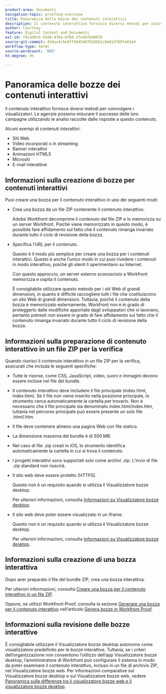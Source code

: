 ```yaml
---
product-area: documents
navigation-topic: proofing-overview
title: Panoramica delle bozze dei contenuti interattivi
description: Il contenuto interattivo fornisce diversi metodi per coinvolgere i visualizzatori. Le agenzie possono misurare il successo delle loro campagne utilizzando le analisi raccolte dalle risposte a questo contenuto.
author: Courtney
feature: Digital Content and Documents
exl-id: fdcad9c6-5508-476a-bfb8-2fe3bfbb007b
source-git-commit: 45dac4c5e8ff584546783d561c04d137697a03a4
workflow-type: tm+mt
source-wordcount: '603'
ht-degree: 0%

---
```


# Panoramica delle bozze dei contenuti interattivi

<!-- Audited: 01/2024 -->

Il contenuto interattivo fornisce diversi metodi per coinvolgere i visualizzatori. Le agenzie possono misurare il successo delle loro campagne utilizzando le analisi raccolte dalle risposte a questo contenuto.

Alcuni esempi di contenuti interattivi:

* Siti Web
* Video incorporati o in streaming
* Banner interattivi
* Animazioni HTML5
* Micrositi
* E-mail interattive

## Informazioni sulla creazione di bozze per contenuti interattivi

Puoi creare una bozza per il contenuto interattivo in uno dei seguenti modi:

* Crea una bozza da un file ZIP contenente il contenuto interattivo.

  Adobe Workfront decomprime il contenuto dal file ZIP e lo memorizza su un server Workfront. Poiché viene memorizzato in questo modo, è possibile fare affidamento sul fatto che il contenuto rimanga invariato durante tutto il ciclo di revisione della bozza.

* Specifica l’URL per il contenuto.

  Questo è il modo più semplice per creare una bozza per i contenuti interattivi. Questo è anche l’unico modo in cui puoi rivedere i contenuti in modo interattivo, poiché gli utenti li sperimentano su Internet.

  Con questo approccio, un server esterno sconosciuto a Workfront memorizza e ospita il contenuto.

  È consigliabile utilizzare questo metodo per i siti Web di grandi dimensioni, in quanto è difficile raccogliere tutti i file che costituiscono un sito Web di grandi dimensioni. Tuttavia, poiché il contenuto della bozza è memorizzato esternamente, Workfront non è in grado di proteggerlo dalle modifiche apportate dagli sviluppatori che vi lavorano, pertanto potresti non essere in grado di fare affidamento sul fatto che il contenuto rimanga invariato durante tutto il ciclo di revisione della bozza.

## Informazioni sulla preparazione di contenuto interattivo in un file ZIP per la verifica

Quando riunisci il contenuto interattivo in un file ZIP per la verifica, assicurati che includa le seguenti specifiche:

* Tutte le risorse, come CSS, JavaScript, video, suoni e immagini devono essere incluse nel file del bundle.
* Il contenuto interattivo deve includere il file principale (index.html, index.htm). Se il file non viene inserito nella posizione principale, lo strumento cerca automaticamente la cartella per trovarlo. Non è necessario che il file principale sia denominato index.html/index.htm, tuttavia nel percorso principale può essere presente un solo file .html/.htm.
* Il file deve contenere almeno una pagina Web con file statico.
* La dimensione massima del bundle è di 500 MB.
* Nel caso di file .zip creati in iOS, lo strumento identifica automaticamente la cartella in cui si trova il contenuto.
* I progetti interattivi sono supportati solo come archivi .zip. L’invio di file .zip standard non riuscirà.
* Il sito web deve essere protetto (HTTPS).

  Questo non è un requisito quando si utilizza il Visualizzatore bozze desktop.

  Per ulteriori informazioni, consulta [Informazioni su Visualizzatore bozze desktop](../../../workfront-proof/wp-work-proofsfiles/review-proofs-dpv/destop-proofing-viewer.md).

* Il sito web deve poter essere visualizzato in un iframe.

  Questo non è un requisito quando si utilizza il Visualizzatore bozze desktop.

  Per ulteriori informazioni, consulta [Informazioni su Visualizzatore bozze desktop](../../../workfront-proof/wp-work-proofsfiles/review-proofs-dpv/destop-proofing-viewer.md).

## Informazioni sulla creazione di una bozza interattiva

Dopo aver preparato il file del bundle ZIP, crea una bozza interattiva.

Per ulteriori informazioni, consulta [Creare una bozza per il contenuto interattivo in un file ZIP](../../../review-and-approve-work/proofing/creating-proofs-within-workfront/generate-proof-interactive-content-.md).

Oppure, se utilizzi Workfront Proof, consulta la sezione [Generare una bozza per il contenuto interattivo](../../../workfront-proof/wp-work-proofsfiles/create-proofs-and-files/generate-proofs.md#generate-a-proof-for-interactive-content) nell’articolo [Genera bozze in Workfront Proof](../../../workfront-proof/wp-work-proofsfiles/create-proofs-and-files/generate-proofs.md).

## Informazioni sulla revisione delle bozze interattive

È consigliabile utilizzare il Visualizzatore bozze desktop autonomo come visualizzatore predefinito per le bozze interattive. Tuttavia, se i criteri dell’organizzazione non consentono l’utilizzo dell’app Visualizzatore bozze desktop, l’amministratore di Workfront può configurare il sistema in modo da poter esaminare il contenuto interattivo, incluso in un file di archivio ZIP, nel Visualizzatore bozze web. Per informazioni comparative sul Visualizzatore bozze desktop e sul Visualizzatore bozze web, vedere [Panoramica sulle differenze tra il visualizzatore bozze web e il visualizzatore bozze desktop](../../../review-and-approve-work/proofing/proofing-overview/understand-differences-between-web-viewer.md).
